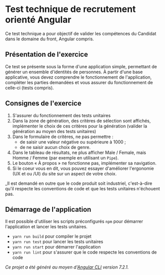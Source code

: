 # Test technique de recrutement orienté Angular

Ce test technique a pour objectif de valider les compétences du Candidat dans le domaine du front, Angular compris.

## Présentation de l'exercice

Ce test se présente sous la forme d'une application simple, permettant de générer un ensemble d'identités de personnes. À partir d'une base applicative, vous devez comprendre le fonctionnement de l'application, compléter les parties demandées et vous assurer du fonctionnement de celle-ci (tests compris).

## Consignes de l'exercice

1. S'assurer du fonctionnement des tests unitaires
1. Dans la zone de génération, des critères de sélection sont affichés, implémenter le choix de ces critères pour la génération (valider la génération au moyen des tests unitaires)
1. Dans le formulaire de critères, ne pas permettre :
	* de saisir une valeur négative ou supérieure à 1000 ;
	* de ne saisir aucun choix de genre.
1. Dans le tableau de résultats, ne plus afficher Male / Female, mais Homme / Femme (par exemple en utilisant un `Pipe`).
1. Le bouton « À propos » ne fonctionne pas, implémenter sa navigation.
1. Si le coeur vous en dit, vous pouvez essayer d'améliorer l'ergonomie (UX et ou /UI) du site sur un aspect de votre choix.

_Il est demandé en outre que le code produit soit industriel, c'est-à-dire qu'il respecte les conventions de code et que les tests unitaires n'échouent pas.

## Démarrage de l'application 

Il est possible d'utiliser les scripts préconfigurés `npm` pour démarrer l'application et lancer les tests unitaires.
* `yarn run build` pour compiler le projet
* `yarn run test` pour lancer les tests unitaires
* `yarn run start` pour démarrer l'application
* `yarn run lint` pour s'assurer que le code respecte les conventions de code


_Ce projet a été généré au moyen d'[Angular CLI](https://github.com/angular/angular-cli) version 7.2.1._
